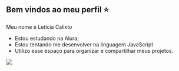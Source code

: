 ## Bem vindos ao meu perfil ⭐

Meu nome é Letícia Calixto

- Estou estudando na Alura;
- Estou tentando me desenvolver na linguagem JavaScript
- Utilizo esse espaço para organizar e compartilhar meus projetos.

![](https://media1.tenor.com/m/zrfygIXt9isAAAAC/welcome-happy.gif)

